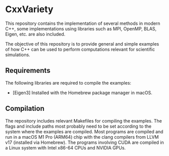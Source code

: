 # CxxVariety

This repository contains the implementation of several methods in modern C++, some implementations using libraries such as MPI, OpenMP, BLAS, Eigen, etc. are also included.

The objective of this repository is to provide general and simple examples of how C++ can be used to perform computations relevant for scientific simulations.

## Requirements

The following libraries are required to compile the examples:

* [Eigen3] Installed with the Homebrew package manager in macOS.

## Compilation

The repository includes relevant Makefiles for compiling the examples. The flags and include paths most probably need to be set according to the system where the examples are compiled. Most programs are compiled and run in a macOS M1 Pro (ARM64) chip with the clang compilers from LLVM v17 (installed via Homebrew). The programs involving CUDA are compiled in a Linux system with Intel x86-64 CPUs and NVIDIA GPUs.

